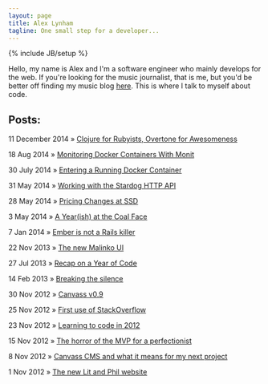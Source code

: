 ```yaml
---
layout: page
title: Alex Lynham
tagline: One small step for a developer...
---
```

{% include JB/setup %}

Hello, my name is Alex and I'm a software engineer who mainly develops for the web. If you're looking for the music journalist, that is me, but you'd be better off finding my music blog <a href="http://www.hipstersunite.net/" target='_blank'>here</a>. This is where I talk to myself about code.


## Posts:

11 December 2014 &raquo; <a href="/2014/12/11/clojure-for-rubyists-overtone-for-awesomeness/">Clojure for Rubyists, Overtone for Awesomeness</a>

18 Aug 2014 &raquo; <a href="/2014/08/18/monitoring-docker-containers-with-monit/">Monitoring Docker Containers With Monit</a>

30 July 2014 &raquo; <a href="/2014/07/30/entering-a-running-docker-container/">Entering a Running Docker Container</a>

31 May 2014 &raquo; <a href="/2014/05/31/working-with-stardog/">Working with the Stardog HTTP API</a>

28 May 2014 &raquo; <a href="/2014/05/28/pricing-changes-at-ssd/">Pricing Changes at SSD</a>

3 May 2014 &raquo; <a href="/2014/05/03/a-yearish-at-the-coal-face/">A Year(ish) at the Coal Face</a>

7 Jan 2014 &raquo; <a href="/2014/01/07/ember-is-not-a-rails-killer/">Ember is not a Rails killer</a>

22 Nov 2013 &raquo; <a href="/2013/11/22/the-new-malinko-ui/">The new Malinko UI</a>

27 Jul 2013 &raquo; <a href="/2013/07/26/recap-on-a-year-of-code/">Recap on a Year of Code</a>

14 Feb 2013 &raquo; <a href="/2013/02/14/breaking-the-silence/">Breaking the silence</a>

30 Nov 2012 &raquo; <a href="/2012/11/30/canvass-v09/">Canvass v0.9</a>

25 Nov 2012 &raquo; <a href="/2012/11/25/first-use-of-stackoverflow/">First use of StackOverflow</a>

23 Nov 2012 &raquo; <a href="/2012/11/23/learning-to-code-in-2012/">Learning to code in 2012</a>

15 Nov 2012 &raquo; <a href="/2012/11/15/the-horror-of-the-mvp-for-a-perfectionist/">The horror of the MVP for a perfectionist</a>

8 Nov 2012 &raquo; <a href="/2012/11/15/canvass-cms-and-what-it-means-for-my-next-project/">Canvass CMS and what it means for my next project</a>

1 Nov 2012 &raquo; <a href="/2012/11/15/the-new-lit-and-phil-website/">The new Lit and Phil website</a>







